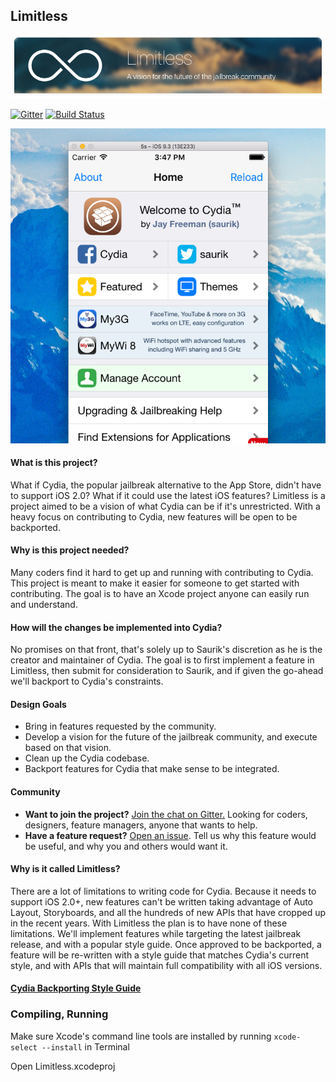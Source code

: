 ## Limitless

![header](https://raw.githubusercontent.com/JohnCoatesOSS/Limitless/develop/Documentation/images/readmeHeader.png)

[![Gitter](https://badges.gitter.im/JohnCoatesOSS/Limitless.svg)](https://gitter.im/JohnCoatesOSS/Limitless?utm_source=badge&utm_medium=badge&utm_campaign=pr-badge) [![Build Status](https://travis-ci.org/JohnCoatesOSS/Limitless.svg?branch=develop)](https://travis-ci.org/JohnCoatesOSS/Limitless)

![preview](https://raw.githubusercontent.com/JohnCoatesOSS/Limitless/develop/Documentation/images/preview.png)

#### What is this project?
What if Cydia, the popular jailbreak alternative to the App Store, didn't have to support iOS 2.0? What if it could use the latest iOS features? Limitless is a project aimed to be a vision of what Cydia can be if it's unrestricted. With a heavy focus on contributing to Cydia, new features will be open to be backported.

#### Why is this project needed?
Many coders find it hard to get up and running with contributing to Cydia. This project is meant to make it easier for someone to get started with contributing. The goal is to have an Xcode project anyone can easily run and understand.

#### How will the changes be implemented into Cydia?
No promises on that front, that's solely up to Saurik's discretion as he is the creator and maintainer of Cydia. The goal is to first implement a feature in Limitless, then submit for consideration to Saurik, and if given the go-ahead we'll backport to Cydia's constraints.

#### Design Goals

- Bring in features requested by the community.
- Develop a vision for the future of the jailbreak community, and execute based on that vision.
- Clean up the Cydia codebase.
- Backport features for Cydia that make sense to be integrated.

#### Community
- **Want to join the project?** [Join the chat on Gitter.](https://gitter.im/JohnCoatesOSS/Limitless) Looking for coders, designers, feature managers, anyone that wants to help.
- **Have a feature request?** [Open an issue](https://github.com/JohnCoatesOSS/Limitless/issues/new). Tell us why this feature would be useful, and why you and others would want it.

#### Why is it called Limitless?
There are a lot of limitations to writing code for Cydia. Because it needs to support iOS 2.0+, new features can't be written taking advantage of Auto Layout, Storyboards, and all the hundreds of new APIs that have cropped up in the recent years. With Limitless the plan is to have none of these limitations. We'll implement features while targeting the latest jailbreak release, and with a popular style guide. Once approved to be backported, a feature will be re-written with a style guide that matches Cydia's current style, and with APIs that will maintain full compatibility with all iOS versions.

#### [Cydia Backporting Style Guide](./Documentation/BackportingStyleGuide.md)

### Compiling, Running
Make sure Xcode's command line tools are installed by running `xcode-select --install` in Terminal

Open Limitless.xcodeproj
